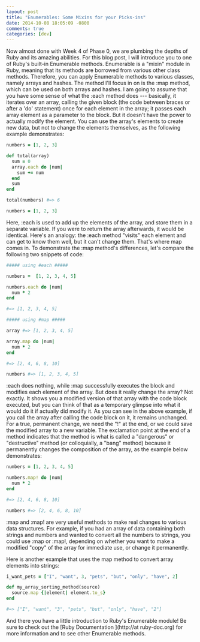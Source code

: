```yaml
---
layout: post
title: "Enumerables: Some Mixins for your Picks-ins"
date: 2014-10-08 18:05:09 -0800
comments: true
categories: [dev]
---
```

Now almost done with Week 4 of Phase 0, we are plumbing the depths of Ruby and its amazing abilities. For this blog post, I will introduce you to one of Ruby's built-in Enumerable methods. Enumerable is a "mixin" module in Ruby, meaning that its methods are borrowed from various other class methods. Therefore, you can apply Enumerable methods to various classes, namely arrays and hashes. The method I'll focus in on is the :map method, which can be used on both arrays and hashes. I am going to assume that you have some sense of what the :each method does --- basically, it iterates over an array, calling the given block (the code between braces or after a 'do' statement) once for each element in the array; it passes each array element as a parameter to the block. But it doesn't have the power to actually modify the element. You can use the array's elements to create new data, but not to change the elements themselves, as the following example demonstrates:

```ruby
numbers = [1, 2, 3]

def total(array)
  sum = 0
  array.each do |num|
    sum += num
  end
  sum
end

total(numbers) #=> 6

numbers = [1, 2, 3]
```

Here, :each is used to add up the elements of the array, and store them in a separate variable. If you were to return the array afterwards, it would be identical. Here's an analogy: the :each method "visits" each element and can get to know them well, but it can't change them. That's where map comes in. To demonstrate the :map method's differences, let's compare the following two snippets of code:

```ruby
##### using #each #####

numbers =  [1, 2, 3, 4, 5]

numbers.each do |num|
  num * 2
end

#=> [1, 2, 3, 4, 5]

##### using #map #####

array #=> [1, 2, 3, 4, 5]

array.map do |num|
  num * 2
end

#=> [2, 4, 6, 8, 10]

numbers #=> [1, 2, 3, 4, 5]
```

:each does nothing, while :map successfully executes the block and modifies each element of the array. But does it really change the array? Not exactly. It shows you a modified version of that array with the code block executed, but you can think of that as a temporary glimpse into what it would do it if actually did modify it. As you can see in the above example, if you call the array after calling the code block on it, it remains unchanged. For a true, permanent change, we need the "!" at the end, or we could save the modified array to a new variable. The exclamation point at the end of a method indicates that the method is what is called a "dangerous" or "destructive" method (or colloquially, a "bang" method) because it permanently changes the composition of the array, as the example below demonstrates:

```ruby
numbers = [1, 2, 3, 4, 5]

numbers.map! do |num|
  num * 2
end

#=> [2, 4, 6, 8, 10]

numbers #=> [2, 4, 6, 8, 10]
```

:map and :map! are very useful methods to make real changes to various data structures. For example, if you had an array of data containing both strings and numbers and wanted to convert all the numbers to strings, you could use :map or :map!, depending on whether you want to make a modified "copy" of the array for immediate use, or change it permanently.

Here is another example that uses the map method to convert array elements into strings:

```ruby
i_want_pets = ["I", "want", 3, "pets", "but", "only", "have", 2]

def my_array_sorting_method(source)
  source.map {|element| element.to_s}
end

#=> ["I", "want", "3", "pets", "but", "only", "have", "2"]
```

And there you have a little introduction to Ruby's Enumerable module! Be sure to check out the [Ruby Documentation ](http://at ruby-doc.org) for more information and to see other Enumerable methods.
